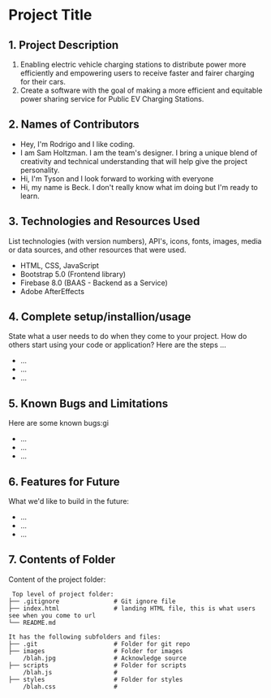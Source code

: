 # Project Title

## 1. Project Description
1. Enabling electric vehicle charging stations to distribute power more efficiently and empowering users to receive faster and fairer charging for their cars.
2. Create a software with the goal of making a more efficient and equitable power sharing service for Public EV Charging Stations.

## 2. Names of Contributors
* Hey, I'm Rodrigo and I like coding.
* I am Sam Holtzman. I am the team's designer. I bring a unique blend of creativity and technical understanding that will help give the project personality.
* Hi, I'm Tyson and I look forward to working with everyone
* Hi, my name is Beck. I don't really know what im doing but I'm ready to learn.
	
## 3. Technologies and Resources Used
List technologies (with version numbers), API's, icons, fonts, images, media or data sources, and other resources that were used.
* HTML, CSS, JavaScript
* Bootstrap 5.0 (Frontend library)
* Firebase 8.0 (BAAS - Backend as a Service)
* Adobe AfterEffects

## 4. Complete setup/installion/usage
State what a user needs to do when they come to your project.  How do others start using your code or application?
Here are the steps ...
* ...
* ...
* ...

## 5. Known Bugs and Limitations
Here are some known bugs:gi
* ...
* ...
* ...

## 6. Features for Future
What we'd like to build in the future:
* ...
* ...
* ...
	
## 7. Contents of Folder
Content of the project folder:

```
 Top level of project folder: 
├── .gitignore               # Git ignore file
├── index.html               # landing HTML file, this is what users see when you come to url
└── README.md

It has the following subfolders and files:
├── .git                     # Folder for git repo
├── images                   # Folder for images
    /blah.jpg                # Acknowledge source
├── scripts                  # Folder for scripts
    /blah.js                 # 
├── styles                   # Folder for styles
    /blah.css                # 



```


